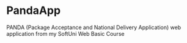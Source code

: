 # PandaApp
PANDA (Package Acceptance and National Delivery Application) web application from my SoftUni Web Basic Course
